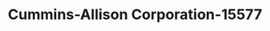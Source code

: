 ---
f_zip-code: 55344
f_state-code: MN
title: Cummins-Allison Corporation-15577
f_phone: 952-829-0965
f_city-only: Eden Prairie
f_address: 7136 Shady Oak Road Eden Prairie
f_location-unique-id: '15577'
slug: cummins-allison-corporation-15577
updated-on: '2024-05-30T13:46:58.046Z'
created-on: '2024-05-30T13:36:59.803Z'
published-on: '2024-05-30T13:54:32.469Z'
f_city-state: cms/city/eden-prairie-mn.md
f_company: cms/company/cummins-allison-corporation.md
f_state: cms/state/minnesota.md
layout: '[payday-loan].html'
tags: payday-loan
---